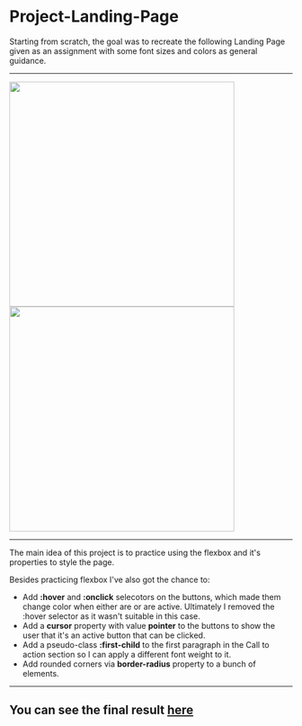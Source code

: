 # Project-Landing-Page

Starting from scratch, the goal was to recreate the following Landing Page given as an assignment with some font sizes and colors as general guidance.

___

<img src="/home/vladimir/repos/Project-Landing-Page/01.png" height="400px">
<img src="/home/vladimir/repos/Project-Landing-Page/02.png" height="400px">

___

The main idea of this project is to practice using the flexbox and it's properties to style the page.

Besides practicing flexbox I've also got the chance to: 
* Add <b>:hover</b> and <b>:onclick</b> selecotors on the buttons, which made them change color when either are or are active. Ultimately I removed the :hover selector as it wasn't suitable in this case.
* Add a <b>cursor</b> property with value <b>pointer</b> to the buttons to show the user that it's an active button that can be clicked.
* Add a pseudo-class <b>:first-child</b> to the first paragraph in the Call to action section so I can apply a different font weight to it.
* Add rounded corners via <b>border-radius</b> property to a bunch of elements.
---
You can see the final result <a href="https://vladim-petrov.github.io/Project-Landing-Page/">here</a>
---